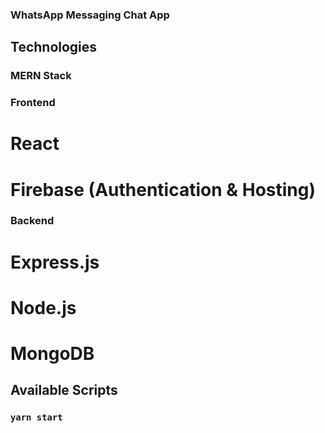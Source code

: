 ### WhatsApp Messaging Chat App

## Technologies
### MERN Stack

### Frontend
# React
# Firebase (Authentication & Hosting)

### Backend
# Express.js
# Node.js
# MongoDB

## Available Scripts
### `yarn start`
